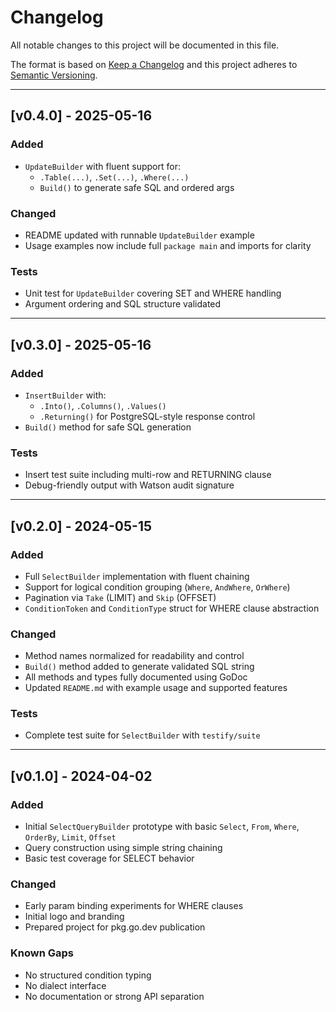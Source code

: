 # Changelog

All notable changes to this project will be documented in this file.

The format is based on [Keep a Changelog](https://keepachangelog.com/)
and this project adheres to [Semantic Versioning](https://semver.org/).

---

## [v0.4.0] - 2025-05-16

### Added
- `UpdateBuilder` with fluent support for:
  - `.Table(...)`, `.Set(...)`, `.Where(...)`
  - `Build()` to generate safe SQL and ordered args

### Changed
- README updated with runnable `UpdateBuilder` example
- Usage examples now include full `package main` and imports for clarity

### Tests
- Unit test for `UpdateBuilder` covering SET and WHERE handling
- Argument ordering and SQL structure validated

---

## [v0.3.0] - 2025-05-16

### Added
- `InsertBuilder` with:
  - `.Into()`, `.Columns()`, `.Values()`
  - `.Returning()` for PostgreSQL-style response control
- `Build()` method for safe SQL generation

### Tests
- Insert test suite including multi-row and RETURNING clause
- Debug-friendly output with Watson audit signature

---

## [v0.2.0] - 2024-05-15

### Added
- Full `SelectBuilder` implementation with fluent chaining
- Support for logical condition grouping (`Where`, `AndWhere`, `OrWhere`)
- Pagination via `Take` (LIMIT) and `Skip` (OFFSET)
- `ConditionToken` and `ConditionType` struct for WHERE clause abstraction

### Changed
- Method names normalized for readability and control
- `Build()` method added to generate validated SQL string
- All methods and types fully documented using GoDoc
- Updated `README.md` with example usage and supported features

### Tests
- Complete test suite for `SelectBuilder` with `testify/suite`

---

## [v0.1.0] - 2024-04-02

### Added
- Initial `SelectQueryBuilder` prototype with basic `Select`, `From`, `Where`, `OrderBy`, `Limit`, `Offset`
- Query construction using simple string chaining
- Basic test coverage for SELECT behavior

### Changed
- Early param binding experiments for WHERE clauses
- Initial logo and branding
- Prepared project for pkg.go.dev publication

### Known Gaps
- No structured condition typing
- No dialect interface
- No documentation or strong API separation
